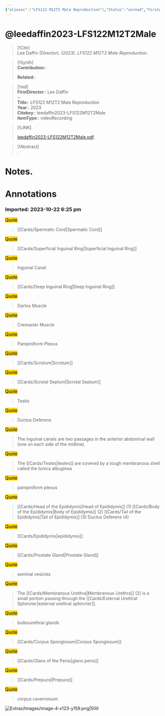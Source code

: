 ```yaml
---
{"aliases":["LFS122 M12T2 Male Reproduction"],"Status":"unread","FirstAuthor":"[[Lee Daffin]]","tags":["source/video","Uni/LFS122"],"dg-publish":true,"permalink":"/sources/video/leedaffin2023-lfs-122-m12-t2-male/","dgPassFrontmatter":true}
---
```


# @leedaffin2023-LFS122M12T2Male

> [!Cite]  
> Lee Daffin (Director). (2023). _LFS122 M12T2 Male Reproduction_.  
  
>[!Synth]  
>**Contribution**::  
>  
>**Related**::   
>  
  
>[!md]  
> **FirstDirector**:: Lee Daffin  
~  
> **Title**:: LFS122 M12T2 Male Reproduction  
> **Year**:: 2023  
> **Citekey**:: leedaffin2023-LFS122M12T2Male  
> **itemType**:: videoRecording  
  
> [!LINK]  
>  
> [leedaffin2023-LFS122M12T2Male.pdf](file:///Users/nathanmaxwell/Zotero/storage/RJ6X8JVY/leedaffin2023-LFS122M12T2Male.pdf).  
  
> [!Abstract]  
>.  
>  
# Notes.  
  
  
# Annotations  
  
  

### Imported: 2023-10-22 6:25 pm  
  
  
  
  
>   
  
<mark style="background-color: #ffd400">Quote</mark>  
> [[Cards/Spermatic Cord\|Spermatic Cord]]  
  
<mark style="background-color: #ffd400">Quote</mark>  
> [[Cards/Superficial Inguinal Ring\|Superficial Inguinal Ring]]  
  
<mark style="background-color: #ffd400">Quote</mark>  
> Inguinal Canal  
  
<mark style="background-color: #ffd400">Quote</mark>  
> [[Cards/Deep Inguinal Ring\|Deep Inguinal Ring]]  
  
<mark style="background-color: #ffd400">Quote</mark>  
> Dartos Muscle  
  
<mark style="background-color: #ffd400">Quote</mark>  
> Cremaster Muscle  
  
<mark style="background-color: #ffd400">Quote</mark>  
> Pampiniform Plexus  
  
<mark style="background-color: #ffd400">Quote</mark>  
> [[Cards/Scrotum\|Scrotum]]  
  
<mark style="background-color: #ffd400">Quote</mark>  
> [[Cards/Scrotal Septum\|Scrotal Septum]]  
  
<mark style="background-color: #ffd400">Quote</mark>  
> Testis  
  
<mark style="background-color: #ffd400">Quote</mark>  
> Ductus Deferens  
  
<mark style="background-color: #ffd400">Quote</mark>  
> The inguinal canals are two passages in the anterior abdominal wall (one on each side of the midline).  
  
<mark style="background-color: #ffd400">Quote</mark>  
> The [[Cards/Testes\|testes]] are covered by a tough membranous shell called the tunica albuginea  
  
<mark style="background-color: #ffd400">Quote</mark>  
> pampiniform plexus  
  
<mark style="background-color: #ffd400">Quote</mark>  
> [[Cards/Head of the Epididymis\|Head of Epididymis]] (1) [[Cards/Body of the Epididymis\|Body of Epididymis]] (2) [[Cards/Tail of the Epididymis\|Tail of Epididymis]] (3) Ductus Deferens (4)  
  
<mark style="background-color: #ffd400">Quote</mark>  
> [[Cards/Epididymis\|epididymis]]  
  
<mark style="background-color: #ffd400">Quote</mark>  
> [[Cards/Prostate Gland\|Prostate Gland]]  
  
<mark style="background-color: #ffd400">Quote</mark>  
> seminal vesicles  
  
<mark style="background-color: #ffd400">Quote</mark>  
> The [[Cards/Membranous Urethra\|Membranous Urethra]] (2) is a small portion passing through the [[Cards/External Urethral Sphincter\|external urethral sphincter]].  
  
<mark style="background-color: #ffd400">Quote</mark>  
> bulbourethral glands  
  
<mark style="background-color: #ffd400">Quote</mark>  
> [[Cards/Corpus Spongiosum\|Corpus Spongiosum]]  
  
<mark style="background-color: #ffd400">Quote</mark>  
> [[Cards/Glans of the Penis\|glans penis]]  
  
<mark style="background-color: #ffd400">Quote</mark>  
> [[Cards/Prepuce\|Prepuce]]  
  
<mark style="background-color: #ffd400">Quote</mark>  
> corpus cavernosum  
  
  


![Extras/Images/image-4-x123-y159.png|500](/img/user/Extras/Images/image-4-x123-y159.png)

















































